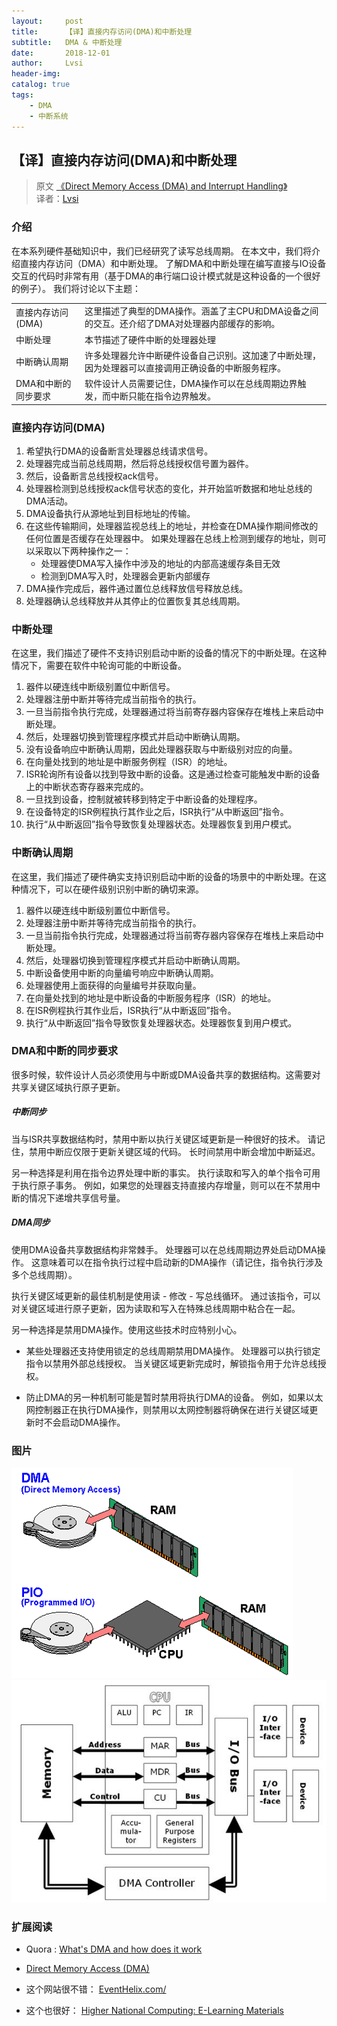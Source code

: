 ```yaml
---
layout:     post
title:      【译】直接内存访问(DMA)和中断处理
subtitle:   DMA & 中断处理
date:       2018-12-01
author:     Lvsi
header-img: 
catalog: true
tags:
    - DMA
    - 中断系统
---
```


## 【译】直接内存访问(DMA)和中断处理

> 原文 [《Direct Memory Access (DMA) and Interrupt Handling》](http://www.eventhelix.com/RealtimeMantra/FaultHandling/dma_interrupt_handling.htm#.XAFmTlUzbDd)<br/>
> 译者：[Lvsi](https://github.com/Lvsi-China)

### 介绍

在本系列硬件基础知识中，我们已经研究了读写总线周期。 在本文中，我们将介绍直接内存访问（DMA）和中断处理。 了解DMA和中断处理在编写直接与IO设备交互的代码时非常有用（基于DMA的串行端口设计模式就是这种设备的一个很好的例子）。 我们将讨论以下主题：

|  |	|
| --- | --- |
| 直接内存访问(DMA) | 这里描述了典型的DMA操作。涵盖了主CPU和DMA设备之间的交互。还介绍了DMA对处理器内部缓存的影响。 |
| 中断处理 | 本节描述了硬件中断的处理器处理 |
| 中断确认周期 | 许多处理器允许中断硬件设备自己识别。这加速了中断处理，因为处理器可以直接调用正确设备的中断服务程序。 |
| DMA和中断的同步要求 |软件设计人员需要记住，DMA操作可以在总线周期边界触发，而中断只能在指令边界触发。 |

### 直接内存访问(DMA)

1. 希望执行DMA的设备断言处理器总线请求信号。 
2. 处理器完成当前总线周期，然后将总线授权信号置为器件。 
3. 然后，设备断言总线授权ack信号。 
4. 处理器检测到总线授权ack信号状态的变化，并开始监听数据和地址总线的DMA活动。 
5. DMA设备执行从源地址到目标地址的传输。 
6. 在这些传输期间，处理器监视总线上的地址，并检查在DMA操作期间修改的任何位置是否缓存在处理器中。 如果处理器在总线上检测到缓存的地址，则可以采取以下两种操作之一：
	- 处理器使DMA写入操作中涉及的地址的内部高速缓存条目无效
	- 检测到DMA写入时，处理器会更新内部缓存
7. DMA操作完成后，器件通过置位总线释放信号释放总线。
8. 处理器确认总线释放并从其停止的位置恢复其总线周期。

### 中断处理

在这里，我们描述了硬件不支持识别启动中断的设备的情况下的中断处理。在这种情况下，需要在软件中轮询可能的中断设备。
1. 器件以硬连线中断级别置位中断信号。
2. 处理器注册中断并等待完成当前指令的执行。
3. 一旦当前指令执行完成，处理器通过将当前寄存器内容保存在堆栈上来启动中断处理。
4. 然后，处理器切换到管理程序模式并启动中断确认周期。
5. 没有设备响应中断确认周期，因此处理器获取与中断级别对应的向量。
6. 在向量处找到的地址是中断服务例程（ISR）的地址。 
7. ISR轮询所有设备以找到导致中断的设备。这是通过检查可能触发中断的设备上的中断状态寄存器来完成的。
8. 一旦找到设备，控制就被转移到特定于中断设备的处理程序。
9. 在设备特定的ISR例程执行其作业之后，ISR执行“从中断返回”指令。
10. 执行“从中断返回”指令导致恢复处理器状态。处理器恢复到用户模式。

### 中断确认周期

在这里，我们描述了硬件确实支持识别启动中断的设备的场景中的中断处理。在这种情况下，可以在硬件级别识别中断的确切来源。

1. 器件以硬连线中断级别置位中断信号。
2. 处理器注册中断并等待完成当前指令的执行。
3. 一旦当前指令执行完成，处理器通过将当前寄存器内容保存在堆栈上来启动中断处理。
4. 然后，处理器切换到管理程序模式并启动中断确认周期。
5. 中断设备使用中断的向量编号响应中断确认周期。
6. 处理器使用上面获得的向量编号并获取向量。
7. 在向量处找到的地址是中断设备的中断服务程序（ISR）的地址。
8. 在ISR例程执行其作业后，ISR执行“从中断返回”指令。
9. 执行“从中断返回”指令导致恢复处理器状态。处理器恢复到用户模式。

### DMA和中断的同步要求

很多时候，软件设计人员必须使用与中断或DMA设备共享的数据结构。这需要对共享关键区域执行原子更新。

##### 中断同步

当与ISR共享数据结构时，禁用中断以执行关键区域更新是一种很好的技术。 请记住，禁用中断应仅限于更新关键区域的代码。 长时间禁用中断会增加中断延迟。 

另一种选择是利用在指令边界处理中断的事实。 执行读取和写入的单个指令可用于执行原子事务。 例如，如果您的处理器支持直接内存增量，则可以在不禁用中断的情况下递增共享信号量。

##### DMA同步

使用DMA设备共享数据结构非常棘手。 处理器可以在总线周期边界处启动DMA操作。 这意味着可以在指令执行过程中启动新的DMA操作（请记住，指令执行涉及多个总线周期）。

执行关键区域更新的最佳机制是使用读 - 修改 - 写总线循环。 通过该指令，可以对关键区域进行原子更新，因为读取和写入在特殊总线周期中粘合在一起。

另一种选择是禁用DMA操作。使用这些技术时应特别小心。

- 某些处理器还支持使用锁定的总线周期禁用DMA操作。 处理器可以执行锁定指令以禁用外部总线授权。 当关键区域更新完成时，解锁指令用于允许总线授权。

- 防止DMA的另一种机制可能是暂时禁用将执行DMA的设备。 例如，如果以太网控制器正在执行DMA操作，则禁用以太网控制器将确保在进行关键区域更新时不会启动DMA操作。

### 图片

<img src="./images/1.gif">

<img src="./images/2.jpg">

### 扩展阅读
- Quora : [What's DMA and how does it work](https://www.quora.com/What-is-DMA-and-how-does-it-work)

- [Direct Memory Access (DMA)](https://www.techopedia.com/definition/2767/direct-memory-access-dma)

- 这个网站很不错： [EventHelix.com/](http://www.eventhelix.com/)
- 这个也很好： [Higher National Computing: E-Learning Materials](https://www.sqa.org.uk/e-learning/SiteHomeCD/index.htm)